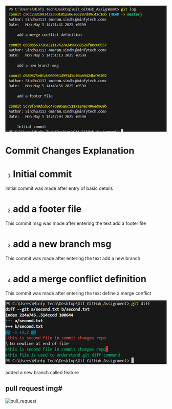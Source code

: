 ![git log history image](git_log_history.png)
# Commit Changes Explanation #

1. # Initial commit #

 Initial commit was made after entry of basic details 

2. # add a footer file #

 This commit msg was made after entering the text add a footer file

3. # add a new branch msg #

  This commit was made after entering the text add a new branch

4. # add a merge conflict definition #

 This commit was made after entering the text define a merge conflict

 ![git diff command history](git_diff_histoy.png)

added a new branch called feature

## pull request img#
![pull_request](https://github.com/user-attachments/assets/04047c47-78f2-41d5-8de5-6cffd5c60846)
